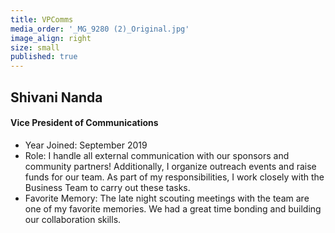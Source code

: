 ```yaml
---
title: VPComms
media_order: '_MG_9280 (2)_Original.jpg'
image_align: right
size: small
published: true
---
```


## Shivani Nanda
#### Vice President of Communications
* Year Joined: September 2019 
* Role: I handle all external communication with our sponsors and community partners! Additionally, I organize outreach events and raise funds for our team. As part of my responsibilities, I work closely with the Business Team to carry out these tasks.
* Favorite Memory: The late night scouting meetings with the team are one of my favorite memories. We had a great time bonding and building our collaboration skills.
